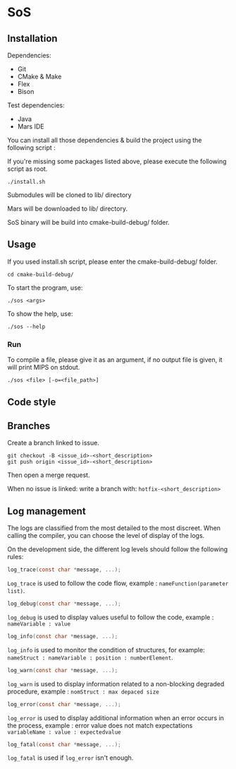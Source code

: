 # SoS
## Installation

Dependencies:
- Git
- CMake & Make
- Flex
- Bison

Test dependencies:
- Java
- Mars IDE

You can install all those dependencies & build the project using the following script :

If you're missing some packages listed above, please execute the following script as root.

```shell
./install.sh
```

Submodules will be cloned to lib/ directory

Mars will be downloaded to lib/ directory.

SoS binary will be build into cmake-build-debug/ folder.

## Usage

If you used install.sh script, please enter the cmake-build-debug/ folder.
```shell
cd cmake-build-debug/
```

To start the program, use:
```shell
./sos <args>
```

To show the help, use:
```shell
./sos --help
```


### Run

To compile a file, please give it as an argument, 
if no output file is given, it will print MIPS on stdout.

```shell
./sos <file> [-o=<file_path>]
```



## Code style

## Branches

Create a branch linked to issue.

```shell
git checkout -B <issue_id>-<short_description>
git push origin <issue_id>-<short_description>
```

Then open a merge request.

When no issue is linked: write a branch with: `hotfix-<short_description>`

## Log management
The logs are classified from the most detailed to the most discreet. When calling the compiler, you can choose the level of display of the logs.

On the development side, the different log levels should follow the following rules:

```c
log_trace(const char *message, ...);
```
`Log_trace` is used to follow the code flow, example :  `nameFunction(parameter list)`.

```c
log_debug(const char *message, ...);
```
`log_debug` is used to display values useful to follow the code, example : `nameVariable : value` 

```c
log_info(const char *message, ...);
```
`log_info` is used to monitor the condition of structures, for example: `nameStruct : nameVariable : position : numberElement`.

```c
log_warn(const char *message, ...);
```
`log_warn` is used to display information related to a non-blocking degraded procedure, example : `nomStruct : max depaced size`

```c
log_error(const char *message, ...);
```
`log_error` is used to display additional information when an error occurs in the process,
example : error value does not match expectations `variableName : value : expectedvalue`

```c
log_fatal(const char *message, ...);
```
`log_fatal` is used if `log_error` isn't enough. 